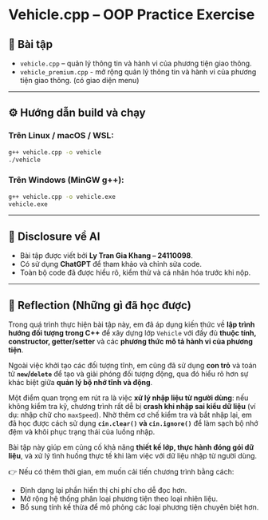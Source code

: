 # Vehicle.cpp – OOP Practice Exercise

## 📌 Bài tập
- `vehicle.cpp` – quản lý thông tin và hành vi của phương tiện giao thông.
- `vehicle_premium.cpp` - mở rộng quản lý thông tin và hành vi của phương tiện giao thông. (có giao diện menu)
---

## ⚙️ Hướng dẫn build và chạy

### Trên Linux / macOS / WSL:
```bash
g++ vehicle.cpp -o vehicle
./vehicle
```

### Trên Windows (MinGW g++):
```bash
g++ vehicle.cpp -o vehicle.exe
vehicle.exe
```

---

## 🤖 Disclosure về AI
- Bài tập được viết bởi **Ly Tran Gia Khang – 24110098**.  
- Có sử dụng **ChatGPT** để tham khảo và chỉnh sửa code.  
- Toàn bộ code đã được hiểu rõ, kiểm thử và cá nhân hóa trước khi nộp.  

---

## 📝 Reflection (Những gì đã học được)

Trong quá trình thực hiện bài tập này, em đã áp dụng kiến thức về **lập trình hướng đối tượng trong C++** để xây dựng lớp `Vehicle` với đầy đủ **thuộc tính, constructor, getter/setter** và các **phương thức mô tả hành vi của phương tiện**.  

Ngoài việc khởi tạo các đối tượng tĩnh, em cũng đã sử dụng **con trỏ** và toán tử **`new`/`delete`** để tạo và giải phóng đối tượng động, qua đó hiểu rõ hơn sự khác biệt giữa **quản lý bộ nhớ tĩnh và động**.  

Một điểm quan trọng em rút ra là việc **xử lý nhập liệu từ người dùng**: nếu không kiểm tra kỹ, chương trình rất dễ bị **crash khi nhập sai kiểu dữ liệu** (ví dụ: nhập chữ cho `maxSpeed`). Nhờ thêm cơ chế kiểm tra và bắt nhập lại, em đã học được cách sử dụng **`cin.clear()` và `cin.ignore()`** để làm sạch bộ nhớ đệm và khôi phục trạng thái của luồng nhập.  

Bài tập này giúp em củng cố khả năng **thiết kế lớp, thực hành đóng gói dữ liệu**, và xử lý tình huống thực tế khi làm việc với dữ liệu nhập từ người dùng.  

👉 Nếu có thêm thời gian, em muốn cải tiến chương trình bằng cách:  
- Định dạng lại phần hiển thị chi phí cho dễ đọc hơn.  
- Mở rộng hệ thống phân loại phương tiện theo loại nhiên liệu.  
- Bổ sung tính kế thừa để mô phỏng các loại phương tiện chuyên biệt hơn.  
